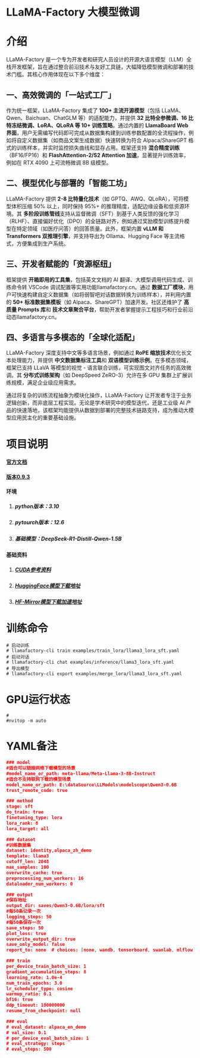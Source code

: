 # LLaMA-Factory 大模型微调
# 介绍

LLaMA-Factory 是一个专为开发者和研究人员设计的开源大语言模型（LLM）全栈开发框架，旨在通过整合前沿技术与友好工具链，大幅降低模型微调和部署的技术门槛。其核心作用体现在以下多个维度：

## 一、高效微调的「一站式工厂」

作为统一框架，LLaMA-Factory 集成了 **100+ 主流开源模型**（包括 LLaMA、Qwen、Baichuan、ChatGLM 等）的适配能力，并提供 **32 比特全参微调、16 比特冻结微调、LoRA、QLoRA 等 10+ 训练策略**。通过内置的 **LlamaBoard Web 界面**，用户无需编写代码即可完成从数据集构建到训练参数配置的全流程操作，例如将自定义数据集（如商品文案生成数据）快速转换为符合 Alpaca/ShareGPT 格式的训练样本，并实时监控损失曲线和显存占用。框架还支持 **混合精度训练**（BF16/FP16）和 **FlashAttention-2/S2 Attention 加速**，显著提升训练效率，例如在 RTX 4090 上可流畅微调 8B 级模型。

## 二、模型优化与部署的「智能工坊」

LLaMA-Factory 提供 **2-8 比特量化技术**（如 GPTQ、AWQ、QLoRA），可将模型体积压缩 50% 以上，同时保持 95%+ 的推理精度，适配边缘设备和低资源环境。其 **多阶段训练管线**支持从监督微调（SFT）到基于人类反馈的强化学习（RLHF）、直接偏好优化（DPO）的全链路对齐，例如通过奖励模型训练提升模型在特定领域（如医疗问答）的回答质量。此外，框架内置 **vLLM 和 Transformers 双推理引擎**，并支持导出为 Ollama、Hugging Face 等主流格式，方便集成到生产系统。

## 三、开发者赋能的「资源枢纽」

框架提供 **开箱即用的工具集**，包括英文文档的 AI 翻译、大模型调用代码生成、训练命令转 VSCode 调试配置等实用功能llamafactory.cn。通过 **数据工厂模块**，用户可快速构建自定义数据集（如将弱智吧对话数据转换为训练样本），并利用内置的 **50+ 标准数据集模板**（如 Alpaca、ShareGPT）加速开发。社区还维护了 **高质量 Prompts 库**和 **技术文章聚合平台**，帮助开发者掌握提示工程技巧和行业前沿动态llamafactory.cn。

## 四、多语言与多模态的「全球化适配」

LLaMA-Factory 深度支持中文等多语言场景，例如通过 **RoPE 缩放技术**优化长文本处理能力，并提供 **中文数据集标注工具**和 **双语模型训练示例**。在多模态领域，框架已支持 LLaVA 等模型的视觉 - 语言联合训练，可实现图文对齐任务的高效微调。其 **分布式训练架构**（如 DeepSpeed ZeRO-3）允许在多 GPU 集群上扩展训练规模，满足企业级应用需求。

通过将复杂的训练流程抽象为模块化操作，LLaMA-Factory 让开发者专注于业务逻辑创新，而非底层工程实现。无论是学术研究中的模型迭代，还是工业级 AI 产品的快速落地，该框架均能提供从数据到部署的完整技术链路支持，成为推动大模型应用民主化的重要基础设施。





# 项目说明

#### [官方文档](https://github.com/hiyouga/LLaMA-Factory/blob/main/README_zh.md )

#### [版本0.9.3](https://codeload.github.com/hiyouga/LLaMA-Factory/zip/refs/tags/v0.9.3)

#### 环境

1. ##### 	python版本：3.10 

2. ##### 	pytourch版本：12.6

3. ##### 	基础模型：DeepSeek-R1-Distill-Qwen-1.5B



#### 基础资料

1. #####  	[CUDA参考资料](https://cloud.tencent.com/developer/article/2089949) 

2. ##### 	[HuggingFace模型下载地址](https://huggingface.co/)

3. ##### 	[HF-Mirror模型下载加速地址](https://hf-mirror.com/)



# 训练命令

```shell
# 启动训练
# llamafactory-cli train examples/train_lora/llama3_lora_sft.yaml 
# 启动对话
# llamafactory-cli chat examples/inference/llama3_lora_sft.yaml
# 导出模型
# llamafactory-cli export examples/merge_lora/llama3_lora_sft.yaml
```



# GPU运行状态

```shell
#
#nvitop -m auto
```



# YAML备注

```json
### model
#适合可以链接网络下载模型的场景
#model_name_or_path: meta-llama/Meta-Llama-3-8B-Instruct
#适合不支持联网下载的模型场景
model_name_or_path: E:\dataSource\LLModels\modelscope\Qwen3-0.6B
trust_remote_code: true

### method
stage: sft
do_train: true
finetuning_type: lora
lora_rank: 8
lora_target: all

### dataset
#训练数据集
dataset: identity,alpaca_zh_demo
template: llama3
cutoff_len: 2048
max_samples: 100
overwrite_cache: true
preprocessing_num_workers: 16
dataloader_num_workers: 0

### output
#保存地址
output_dir: saves/Qwen3-0.6B/lora/sft
#每50条记录一次
logging_steps: 50
#每50条保存一次
save_steps: 50
plot_loss: true
overwrite_output_dir: true
save_only_model: false
report_to: none  # choices: [none, wandb, tensorboard, swanlab, mlflow]

### train
per_device_train_batch_size: 1
gradient_accumulation_steps: 8
learning_rate: 1.0e-4
num_train_epochs: 3.0
lr_scheduler_type: cosine
warmup_ratio: 0.1
bf16: true
ddp_timeout: 180000000
resume_from_checkpoint: null

### eval
# eval_dataset: alpaca_en_demo
# val_size: 0.1
# per_device_eval_batch_size: 1
# eval_strategy: steps
# eval_steps: 500

```













